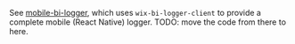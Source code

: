 See [mobile-bi-logger](https://github.com/wix/mobile-bi-logger), which uses `wix-bi-logger-client` to provide a complete mobile (React Native) 
logger. TODO: move the code from there to here. 